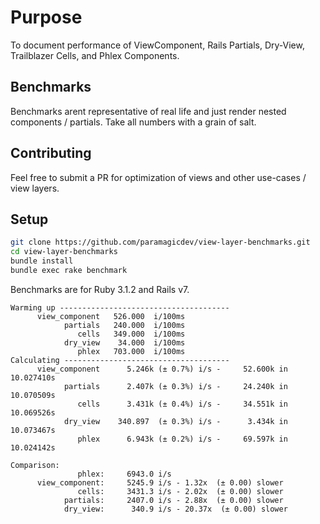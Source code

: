 # Purpose

To document performance of ViewComponent, Rails Partials,
Dry-View, Trailblazer Cells, and Phlex Components.

## Benchmarks

Benchmarks arent representative of real life and just
render nested components / partials. Take all numbers with
a grain of salt.

## Contributing

Feel free to submit a PR for optimization of views and
other use-cases / view layers.

## Setup

```bash
git clone https://github.com/paramagicdev/view-layer-benchmarks.git
cd view-layer-benchmarks
bundle install
bundle exec rake benchmark
```

Benchmarks are for Ruby 3.1.2 and Rails v7.

```
Warming up --------------------------------------
      view_component   526.000  i/100ms
            partials   240.000  i/100ms
               cells   349.000  i/100ms
            dry_view    34.000  i/100ms
               phlex   703.000  i/100ms
Calculating -------------------------------------
      view_component      5.246k (± 0.7%) i/s -     52.600k in  10.027410s
            partials      2.407k (± 0.3%) i/s -     24.240k in  10.070509s
               cells      3.431k (± 0.4%) i/s -     34.551k in  10.069526s
            dry_view    340.897  (± 0.3%) i/s -      3.434k in  10.073467s
               phlex      6.943k (± 0.2%) i/s -     69.597k in  10.024142s

Comparison:
               phlex:     6943.0 i/s
      view_component:     5245.9 i/s - 1.32x  (± 0.00) slower
               cells:     3431.3 i/s - 2.02x  (± 0.00) slower
            partials:     2407.0 i/s - 2.88x  (± 0.00) slower
            dry_view:      340.9 i/s - 20.37x  (± 0.00) slower
```
